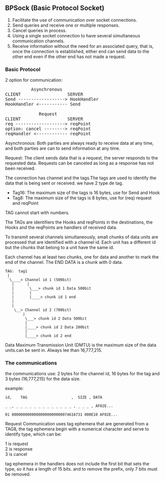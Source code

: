 ## BPSock (Basic Protocol Socket)

1) Facilitate the use of communication over socket connections.
2) Send queries and receive one or multiple responses.
3) Cancel queries in process.
4) Using a single socket connection to have several simultaneous communication channels.
5) Receive information without the need for an associated query, that is, once the connection is established, either end can send data to the other end even if the other end has not made a request.

### Basic Protocol

2 option for communication:
<pre>
          Asynchronous
CLIENT                  SERVER
Send ------------------> HookHandler
HookHandler <----------- Send

             Request
CLIENT                  SERVER
req -------------------> reqPoint
option: cancel --------> reqPoint
reqHandler <------------ reqPoint
</pre>

Asynchronous: 
Both parties are always ready to receive data at any time, and both parties are can  to send information at any time.

Request: The client sends data that is a request, the server responds to the requested data. Requests can be canceled as long as a response has not been received.

The connection has channel and the tags.The tags are used to identify the data that is being sent or received.
we have 2 type de tag.

- Tag16: The maximum size of the tags is 16 bytes, use for Send and Hook
- Tag8: The maximum size of the tags is 8 bytes, use for (req) request  and reqPoint

 TAG cannot start with numbers.

 The TAGs are identifiers the Hooks and reqPoints in the destinations, the Hooks and the reqPoints are handlers of received data.

To transmit several channels simultaneously, small chunks of data units are processed that are identified with a channel id. Each unit has a different id but the chunks that belong to a unit have the same id.

Each channel has at least two chunks, one for data and another to mark the end of the channel.
The END DATA is a chunk with 0 data.

```
TAG:  tag1
 |
  \____> Channel id 1 (500bit)
   |      |
   |       \___> chunk id 1 Data 500bit
   |       |
   |       |____> chunk id 1 end 
   |
   |
    \__> Channel id 2 (700bit)
        |      
         \___> chunk id 2 Data 500bit
         |
         |____> chunk id 2 Data 200bit
         |
         |____> chunk id 2 end 

```

Data Maximum Transmission Unit (DMTU) is the maximum size of the data units.can be sent in. Always lee than 16,777,215.

### The communications

 the communications use:
  2 bytes for the channel id,
 16 bytes for the tag and
 3 bytes (16,777,215) for the data size.

example:
```
id,    TAG                    ,  SIZE , DATA

_ _, _ _ _ _ _ _ _ _ _ _ _ _ _ , _ _ _ , AF02E...

01 00000000000000000000000074616731 000E10 AF02E...
```

Request Communication uses tag ephemera that are generated from a TAG8, the tag ephemera begin with a numerical character and serve to identify type, which can be:

 1 is request<br>
 2 is response<br>
 3 is cancel

tag ephemera in the handlers does not include the first bit that sets the type, so it has a length of 15 bits. and to remove the prefix, only 7 bits must be removed.